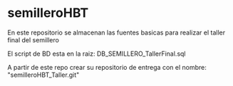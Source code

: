 # semilleroHBT
En este repositorio se almacenan las fuentes basicas para realizar el taller final del semillero

El script de BD esta en la raiz: DB_SEMILLERO_TallerFinal.sql

A partir de este repo crear su repositorio de entrega con el nombre: "semilleroHBT_Taller.git" 
